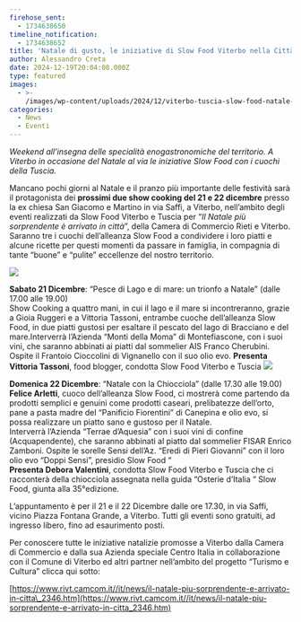 ```yaml
---
firehose_sent:
  - 1734638650
timeline_notification:
  - 1734638652
title: 'Natale di gusto, le iniziative di Slow Food Viterbo nella Città dei Papi'
author: Alessandro Creta
date: 2024-12-19T20:04:08.000Z
type: featured
images:
  - >-
    /images/wp-content/uploads/2024/12/viterbo-tuscia-slow-food-natale-eventi-alessandro-creta.webp
categories:
  - News
  - Eventi
---
```


*Weekend all’insegna delle specialità enogastronomiche del territorio. A Viterbo in occasione del Natale al via le iniziative Slow Food con i cuochi della Tuscia.*

Mancano pochi giorni al Natale e il pranzo più importante delle festività sarà il protagonista dei **prossimi due show cooking del 21 e 22 dicembre** presso la ex chiesa San Giacomo e Martino in via Saffi, a Viterbo, nell’ambito degli eventi realizzati da Slow Food Viterbo e Tuscia per “*Il Natale più sorprendente è arrivato in città*”, della Camera di Commercio Rieti e Viterbo.\
Saranno tre i cuochi dell’alleanza Slow Food a condividere i loro piatti e alcune ricette per questi momenti da passare in famiglia, in compagnia di tante “buone” e “pulite” eccellenze del nostro territorio.

![](/images/wp-content/uploads/2024/12/unknown.webp)

**Sabato 21 Dicembre**: “Pesce di Lago e di mare: un trionfo a Natale” (dalle 17.00 alle 19.00)\
Show Cooking a quattro mani, in cui il lago e il mare si incontreranno, grazie a Gioia Ruggeri e a Vittoria Tassoni, entrambe cuoche dell’alleanza Slow Food, in due piatti gustosi per esaltare il pescato del lago di Bracciano e del mare.Interverrà l’Azienda “Monti della Moma” di Montefiascone, con i suoi vini, che saranno abbinati ai piatti dal sommelier AIS Franco Cherubini. Ospite il Frantoio Cioccolini di Vignanello con il suo olio evo. **Presenta Vittoria Tassoni**, food blogger, condotta Slow Food Viterbo e Tuscia
![](/images/wp-content/uploads/2024/12/slow-food-viterbo-tuscia-alessandro-creta.webp)

**Domenica 22 Dicembre**: “Natale con la Chiocciola” (dalle 17.30 alle 19.00)\
**Felice Arletti**, cuoco dell’alleanza Slow Food, ci mostrerà come partendo da prodotti semplici e genuini come prodotti caseari, prelibatezze dell’orto, pane a pasta madre del “Panificio Fiorentini” di Canepina e olio evo, si possa realizzare un piatto sano e gustoso per il Natale.\
Interverrà l’Azienda “Terrae d’Aquesia” con i suoi vini di confine (Acquapendente), che saranno abbinati al piatto dal sommelier FISAR Enrico Zamboni. Ospite le sorelle Sensi dell’Az. “Eredi di Pieri Giovanni” con il loro olio evo “Doppi Sensi”, presidio Slow Food “\
**Presenta Debora Valentini**, condotta Slow Food Viterbo e Tuscia che ci racconterà della chiocciola assegnata nella guida “Osterie d’Italia “ Slow Food, giunta alla 35°edizione.

L’appuntamento è per il 21 e il 22 Dicembre dalle ore 17.30, in via Saffi, vicino Piazza Fontana Grande, a Viterbo. Tutti gli eventi sono gratuiti, ad ingresso libero, fino ad esaurimento posti.

Per conoscere tutte le iniziative natalizie promosse a Viterbo dalla Camera di Commercio e dalla sua Azienda speciale Centro Italia in collaborazione con il Comune di Viterbo ed altri partner nell’ambito del progetto “Turismo e Cultura” clicca qui sotto:

<a href="https://www.rivt.camcom.it//it/news/il-natale-piu-sorprendente-e-arrivato-in-citta_2346.htm" target="_blank" rel="noreferrer noopener">[https://www.rivt.camcom.it//it/news/il-natale-piu-sorprendente-e-arrivato-in-citta\_2346.htm](https://www.rivt.camcom.it//it/news/il-natale-piu-sorprendente-e-arrivato-in-citta_2346.htm)</a>
